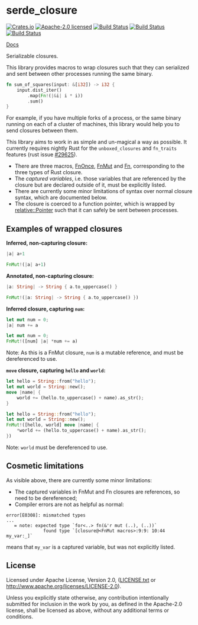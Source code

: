 # serde_closure

[![Crates.io](https://img.shields.io/crates/v/serde_closure.svg?style=flat-square&maxAge=86400)](https://crates.io/crates/serde_closure)
[![Apache-2.0 licensed](https://img.shields.io/crates/l/serde_closure.svg?style=flat-square&maxAge=2592000)](LICENSE.txt)
[![Build Status](https://ci.appveyor.com/api/projects/status/github/alecmocatta/serde_closure?branch=master&svg=true)](https://ci.appveyor.com/project/alecmocatta/serde-closure)
[![Build Status](https://circleci.com/gh/alecmocatta/serde_closure/tree/master.svg?style=shield)](https://circleci.com/gh/alecmocatta/serde_closure)
[![Build Status](https://travis-ci.com/alecmocatta/serde_closure.svg?branch=master)](https://travis-ci.com/alecmocatta/serde_closure)

[Docs](https://docs.rs/serde_closure/0.1.3)

Serializable closures.

This library provides macros to wrap closures such that they can serialized and
sent between other processes running the same binary.

```rust
fn sum_of_squares(input: &[i32]) -> i32 {
	input.dist_iter()
		.map(Fn!(|&i| i * i))
		.sum()
}
```

For example, if you have multiple forks of a process, or the same binary running
on each of a cluster of machines, this library would help you to send closures
between them.

This library aims to work in as simple and un-magical a way as possible. It
currently requires nightly Rust for the `unboxed_closures` and `fn_traits`
features (rust issue [#29625](https://github.com/rust-lang/rust/issues/29625)).

 * There are three macros,
 [FnOnce](https://docs.rs/serde_closure/0.1.3/serde_closure/macro.FnOnce.html),
 [FnMut](https://docs.rs/serde_closure/0.1.3/serde_closure/macro.FnMut.html) and
 [Fn](https://docs.rs/serde_closure/0.1.3/serde_closure/macro.Fn.html),
 corresponding to the three types of Rust closure.
 * The *captured variables*, i.e. those variables that are referenced by the
 closure but are declared outside of it, must be explicitly listed.
 * There are currently some minor limitations of syntax over normal closure
 syntax, which are documented below.
 * The closure is coerced to a function pointer, which is wrapped by
 [relative::Pointer](https://docs.rs/relative) such that it can safely be sent
 between processes.

## Examples of wrapped closures
**Inferred, non-capturing closure:**
```rust
|a| a+1
```
```rust
FnMut!(|a| a+1)
```

**Annotated, non-capturing closure:**
```rust
|a: String| -> String { a.to_uppercase() }
```
```rust
FnMut!(|a: String| -> String { a.to_uppercase() })
```

**Inferred closure, capturing `num`:**
```rust
let mut num = 0;
|a| num += a
```
```rust
let mut num = 0;
FnMut!([num] |a| *num += a)
```
Note: As this is a FnMut closure, `num` is a mutable reference, and must be
dereferenced to use.

**`move` closure, capturing `hello` and `world`:**
```rust
let hello = String::from("hello");
let mut world = String::new();
move |name| {
	world += (hello.to_uppercase() + name).as_str();
}
```
```rust
let hello = String::from("hello");
let mut world = String::new();
FnMut!([hello, world] move |name| {
	*world += (hello.to_uppercase() + name).as_str();
})
```
Note: `world` must be dereferenced to use.

## Cosmetic limitations
As visible above, there are currently some minor limitations:
 * The captured variables in FnMut and Fn closures are references, so need
to be dereferenced;
 * Compiler errors are not as helpful as normal:
```text
error[E0308]: mismatched types
...
   = note: expected type `for<..> fn(&'r mut (..), (..))`
              found type `[closure@<FnMut macros>:9:9: 10:44 my_var:_]`
```
means that `my_var` is a captured variable, but was not explicitly listed.

## License
Licensed under Apache License, Version 2.0, ([LICENSE.txt](LICENSE.txt) or
http://www.apache.org/licenses/LICENSE-2.0).

Unless you explicitly state otherwise, any contribution intentionally submitted
for inclusion in the work by you, as defined in the Apache-2.0 license, shall be
licensed as above, without any additional terms or conditions.
